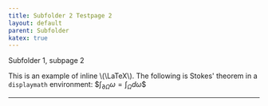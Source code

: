 ```yaml
---
title: Subfolder 2 Testpage 2
layout: default
parent: Subfolder
katex: true
---
```


Subfolder 1, subpage 2

This is an example of inline \\(\LaTeX\\). The following is Stokes' theorem in a
`displaymath` environment: \$$\int_{\partial \Omega} \omega = \int_{\Omega} d\omega\$$

----